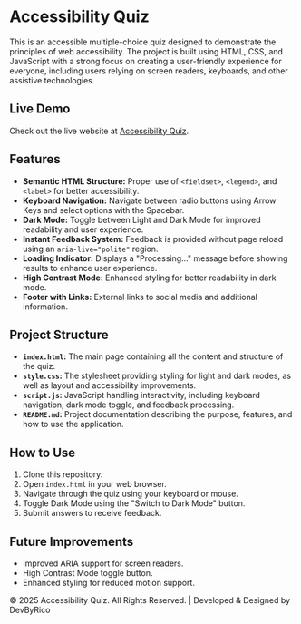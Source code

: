 # Accessibility Quiz

This is an accessible multiple-choice quiz designed to demonstrate the principles of web accessibility. The project is built using HTML, CSS, and JavaScript with a strong focus on creating a user-friendly experience for everyone, including users relying on screen readers, keyboards, and other assistive technologies.

## Live Demo

Check out the live website at [Accessibility Quiz](https://webaccessibilityquiz.netlify.app/).

## Features

- **Semantic HTML Structure:** Proper use of `<fieldset>`, `<legend>`, and `<label>` for better accessibility.
- **Keyboard Navigation:** Navigate between radio buttons using Arrow Keys and select options with the Spacebar.
- **Dark Mode:** Toggle between Light and Dark Mode for improved readability and user experience.
- **Instant Feedback System:** Feedback is provided without page reload using an `aria-live="polite"` region.
- **Loading Indicator:** Displays a "Processing..." message before showing results to enhance user experience.
- **High Contrast Mode:** Enhanced styling for better readability in dark mode.
- **Footer with Links:** External links to social media and additional information.

## Project Structure

- **`index.html`:** The main page containing all the content and structure of the quiz.
- **`style.css`:** The stylesheet providing styling for light and dark modes, as well as layout and accessibility improvements.
- **`script.js`:** JavaScript handling interactivity, including keyboard navigation, dark mode toggle, and feedback processing.
- **`README.md`:** Project documentation describing the purpose, features, and how to use the application.

## How to Use

1. Clone this repository.
2. Open `index.html` in your web browser.
3. Navigate through the quiz using your keyboard or mouse.
4. Toggle Dark Mode using the "Switch to Dark Mode" button.
5. Submit answers to receive feedback.

## Future Improvements

- Improved ARIA support for screen readers.
- High Contrast Mode toggle button.
- Enhanced styling for reduced motion support.

© 2025 Accessibility Quiz. All Rights Reserved. | Developed & Designed by DevByRico
